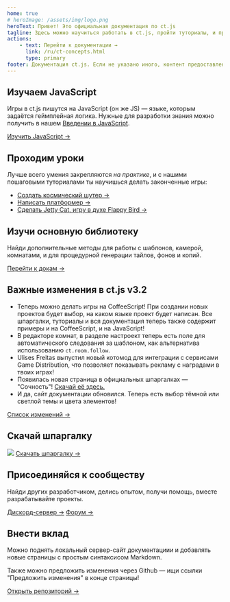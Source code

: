 ```yaml
---
home: true
# heroImage: /assets/img/logo.png
heroText: Привет! Это официальная документация по ct.js
tagline: Здесь можно научиться работать в ct.js, пройти туториалы, и предложить правки в документацию
actions:
    - text: Перейти к документации →
      link: /ru/ct-concepts.html
      type: primary
footer: Документация ct.js. Если не указано иного, контент предоставлен по лицензии Creative Commons Attribution 4.0 International License.
---
```

<div class="feature-panel">
    <div class="features">
        <div class="feature" style="flex-basis: 33%">
            <h2>Изучаем JavaScript</h2>
            <p>Игры в ct.js пишутся на JavaScript (он же JS) — языке, которым задаётся геймплейная логика. Нужные для разработки знания можно получить в нашем <a href="/jsintro_pt1.html">Введении в JavaScript</a>.</p>
            <a href="/jsintro_pt1.html" class="action-button">Изучить JavaScript →</a>
        </div>
        <div class="feature" style="flex-basis: 33%">
            <h2>Проходим уроки</h2>
            <p>Лучше всего умения закрепляются <i>на практике</i>, и с нашими пошаговыми туториалами ты научишься делать законченные игры:</p>
            <ul>
                <li><a href="tut-making-shooter.html">Создать космический шутер →</a></li>
                <li><a href="/tut-making-platformer.html">Написать платформер →</a></li>
                <li><a href="/tut-making-jettycat.html">Сделать Jetty Cat, игру в духе Flappy Bird →</a></li>
            </ul>
        </div>
        <div class="feature" style="flex-basis: 33%">
            <h2>Изучи основную библиотеку</h2>
            <p>Найди дополнительные методы для работы с шаблонов, камерой, комнатами, и для процедурной генерации тайлов, фонов и копий.</p>
            <a href="/ct-concepts.html" class="action-button">Перейти к докам →</a>
        </div>
        <div class="feature" style="flex-basis: 65%;">
            <h2>Важные изменения в ct.js v3.2</h2>
            <ul>
                <li>Теперь можно делать игры на CoffeeScript! При создании новых проектов будет выбор, на каком языке проект будет написан. Все шпаргалки, туториалы и вся документация теперь также содержит примеры и на CoffeeScript, и на JavaScript!</li>
                <li>В редакторе комнат, в разделе настроект теперь есть поле для автоматического следования за шаблоном, как альтернатива использованию <code>ct.room.follow</code>.</li>
                <li>Ulises Freitas выпустил новый котомод для интеграции с сервисами Game Distribution, что позволяет показывать рекламу с наградами в твоих играх!</li>
                <li>Появилась новая страница в официальных шпаргалках — "Сочность"! <a href="https://comigo.itch.io/ctjs-cheatsheet-ru" target="_blank">Скачай её здесь.</a></li>
                <li>И да, сайт документации обновился. Теперь есть выбор тёмной или светлой темы и цвета элементов!</li>
            </ul>
            <a href="https://ctjs.rocks/changelog/" target="_blank">Список изменений →</a>
        </div>
        <div class="feature" style="flex-basis: 35%">
            <h2>Скачай шпаргалку</h2>
            <p></p>
            <img src="/assets/img/CheatsheetThumbnail.png">
            <a class="action-button" target="_blank" href="https://comigo.itch.io/ctjs-cheatsheet-ru">Скачать шпаргалку →</a>
        </div>
        <div class="feature"  style="flex-basis: 50%">
            <h2>Присоединяйся к сообществу</h2>
            <p>Найди других разработчиком, делись опытом, получи помощь, вместе разрабатывайте проекты.</p>
            <a class="action-button" target="_blank" href="https://discord.gg/HGbzZw4Prt">Дискорд-сервер →</a>
            <a class="action-button" target="_blank" href="https://comigo.itch.io/ct/community">Форум →</a>
        </div>
        <div class="feature"  style="flex-basis: 50%">
            <h2>Внести вклад</h2>
            <p>Можно поднять локальный сервер-сайт документациии и добавлять новые страницы с простым синтаксисом Markdown.</p>
            <p>Также можно предложить изменения через Github — ищи ссылки "Предложить изменения" в конце страницы!</p>
            <a class="action-button" target="_blank" href="https://github.com/ct-js/docs.ctjs.rocks">Открыть репозиторий →</a>
        </div>
    </div>
</div>